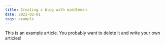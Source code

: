 ```yaml
---
title: Creating a blog with middleman
date: 2021-02-01
tags: example
---
```


This is an example article. You probably want to delete it and write your own articles!
